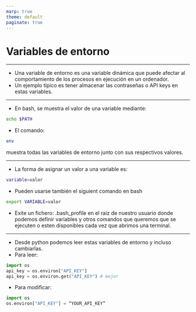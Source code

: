 ```yaml
---
marp: true
theme: default
paginate: true
---
```


<style>
img[alt~="center"] {
  display: block;
  margin: 0 auto;
}
</style>

# Variables de entorno

---

- Una variable de entorno es una variable dinámica que puede afectar al comportamiento de los procesos en ejecución en un ordenador. 
- Un ejemplo típico es tener almacenar las contraseñas o API keys en estas variables.

---

- En bash, se muestra el valor de una variable mediante:
```bash
echo $PATH
```
- El comando:
```bash
env
```
muestra todas las variables de entorno junto con sus respectivos valores.

----


- La forma de asignar un valor a una variable es:
```bash
variable=valor
```
- Pueden usarse también el siguient comando en bash
```bash
export VARIABLE=valor
```
- Exite un fichero: .bash_profile en el raiz de nuestro usuario donde podemos definir variables y otros comandos que queremos que se ejecuten o esten disponibles cada vez que abrimos una terminal.

---

- Desde python podemos leer estas variables de entorno y incluso cambiarlas.
- Para leer:
```python
import os 
api_key = os.environ["API_KEY"]
api_key = os.environ.get("API_KEY") # mejor
```

- Para modificar:
```python
import os 
os.environ["API_KEY"] = “YOUR_API_KEY”
```

